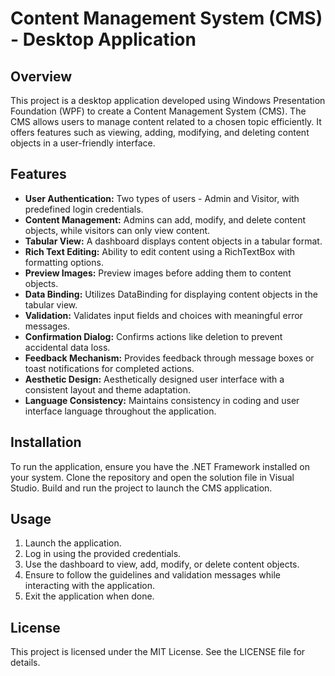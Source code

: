 # Content Management System (CMS) - Desktop Application

## Overview

This project is a desktop application developed using Windows Presentation Foundation (WPF) to create a Content Management System (CMS). The CMS allows users to manage content related to a chosen topic efficiently. It offers features such as viewing, adding, modifying, and deleting content objects in a user-friendly interface.

## Features

- **User Authentication:** Two types of users - Admin and Visitor, with predefined login credentials.
- **Content Management:** Admins can add, modify, and delete content objects, while visitors can only view content.
- **Tabular View:** A dashboard displays content objects in a tabular format.
- **Rich Text Editing:** Ability to edit content using a RichTextBox with formatting options.
- **Preview Images:** Preview images before adding them to content objects.
- **Data Binding:** Utilizes DataBinding for displaying content objects in the tabular view.
- **Validation:** Validates input fields and choices with meaningful error messages.
- **Confirmation Dialog:** Confirms actions like deletion to prevent accidental data loss.
- **Feedback Mechanism:** Provides feedback through message boxes or toast notifications for completed actions.
- **Aesthetic Design:** Aesthetically designed user interface with a consistent layout and theme adaptation.
- **Language Consistency:** Maintains consistency in coding and user interface language throughout the application.

## Installation

To run the application, ensure you have the .NET Framework installed on your system. Clone the repository and open the solution file in Visual Studio. Build and run the project to launch the CMS application.

## Usage

1. Launch the application.
2. Log in using the provided credentials.
3. Use the dashboard to view, add, modify, or delete content objects.
4. Ensure to follow the guidelines and validation messages while interacting with the application.
5. Exit the application when done.

## License

This project is licensed under the MIT License. See the LICENSE file for details.
